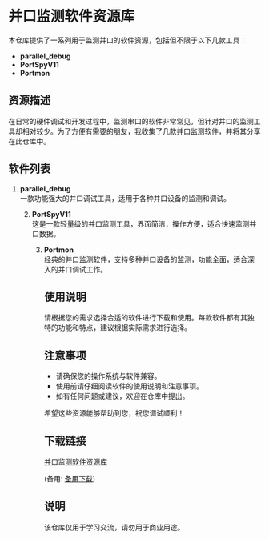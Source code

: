 # 并口监测软件资源库

本仓库提供了一系列用于监测并口的软件资源，包括但不限于以下几款工具：

- **parallel_debug**
- **PortSpyV11**
- **Portmon**

## 资源描述

在日常的硬件调试和开发过程中，监测串口的软件非常常见，但针对并口的监测工具却相对较少。为了方便有需要的朋友，我收集了几款并口监测软件，并将其分享在此仓库中。

## 软件列表

1. **parallel_debug**  
   一款功能强大的并口调试工具，适用于各种并口设备的监测和调试。

   2. **PortSpyV11**  
      这是一款轻量级的并口监测工具，界面简洁，操作方便，适合快速监测并口数据。

      3. **Portmon**  
         经典的并口监测软件，支持多种并口设备的监测，功能全面，适合深入的并口调试工作。

         ## 使用说明

         请根据您的需求选择合适的软件进行下载和使用。每款软件都有其独特的功能和特点，建议根据实际需求进行选择。

         ## 注意事项

         - 请确保您的操作系统与软件兼容。
         - 使用前请仔细阅读软件的使用说明和注意事项。
         - 如有任何问题或建议，欢迎在仓库中提出。

         希望这些资源能够帮助到您，祝您调试顺利！

         ## 下载链接
         [并口监测软件资源库](https://pan.quark.cn/s/b3f765094cf8) 

         (备用: [备用下载](https://pan.baidu.com/s/11mhFhjttJU89OuboUy3DAA?pwd=1234))

         ## 说明

         该仓库仅用于学习交流，请勿用于商业用途。
